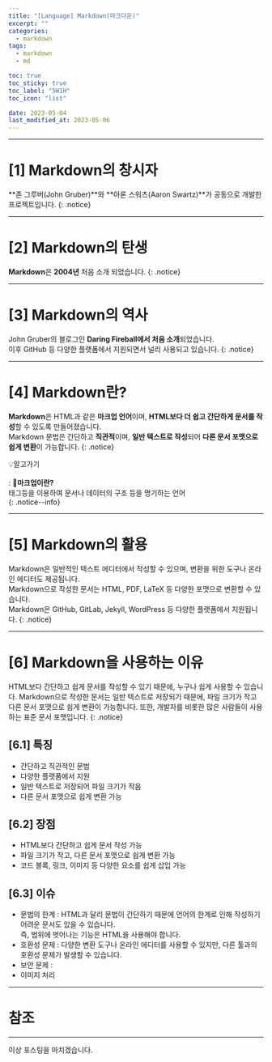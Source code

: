```yaml
---
title: "[Language] Markdown(마크다운)"
excerpt: ""
categories:
  - markdown
tags:
  - markdown
  - md

toc: true
toc_sticky: true
toc_label: "5W1H"
toc_icon: "list"

date: 2023-05-04
last_modified_at: 2023-05-06
---
```


<!--누가-->
- - - - - - - - - - - - - - - - - - - - - - - - - - - - - - - - - - - - - - - - - - - - - - - - - - - - - - - - - - - - 
# [1] Markdown의 창시자

**존 그루버(John Gruber)**와 **아론 스워츠(Aaron Swartz)**가 공동으로 개발한 프로젝트입니다.
{: .notice}

<!--언제-->
- - - - - - - - - - - - - - - - - - - - - - - - - - - - - - - - - - - - - - - - - - - - - - - - - - - - - - - - - - - - 
# [2] Markdown의 탄생

**Markdown**은 **2004년** 처음 소개 되었습니다.
{: .notice}

<!--어디서-->
- - - - - - - - - - - - - - - - - - - - - - - - - - - - - - - - - - - - - - - - - - - - - - - - - - - - - - - - - - - - 
# [3] Markdown의 역사

John Gruber의 블로그인 **Daring Fireball에서 처음 소개**되었습니다.<br>
이후 GitHub 등 다양한 플랫폼에서 지원되면서 널리 사용되고 있습니다.
{: .notice}

<!--무엇을-->
- - - - - - - - - - - - - - - - - - - - - - - - - - - - - - - - - - - - - - - - - - - - - - - - - - - - - - - - - - - - 
# [4] Markdown란?

**Markdown**은 HTML과 같은 **마크업 언어**이며, **HTML보다 더 쉽고 간단하게 문서를 작성**할 수 있도록 만들어졌습니다.<br>
Markdown 문법은 간단하고 **직관적**이며, **일반 텍스트로 작성**되어 **다른 문서 포맷으로 쉽게 변환**이 가능합니다.
{: .notice}

💡알고가기<br><br>
 : 
  🔹**마크업이란?**<br>
   태그등을 이용하여 문서나 데이터의 구조 등을 명기하는 언어<br>
{: .notice--info}

<!--어떻게-->
- - - - - - - - - - - - - - - - - - - - - - - - - - - - - - - - - - - - - - - - - - - - - - - - - - - - - - - - - - - - 
# [5] Markdown의 활용

Markdown은 일반적인 텍스트 에디터에서 작성할 수 있으며, 변환을 위한 도구나 온라인 에디터도 제공됩니다.<br>
Markdown으로 작성한 문서는 HTML, PDF, LaTeX 등 다양한 포맷으로 변환할 수 있습니다.<br>
Markdown은 GitHub, GitLab, Jekyll, WordPress 등 다양한 플랫폼에서 지원됩니다.
{: .notice}

<!--왜-->
- - - - - - - - - - - - - - - - - - - - - - - - - - - - - - - - - - - - - - - - - - - - - - - - - - - - - - - - - - - - 
# [6] Markdown을 사용하는 이유

HTML보다 간단하고 쉽게 문서를 작성할 수 있기 때문에, 누구나 쉽게 사용할 수 있습니다.
Markdown으로 작성한 문서는 일반 텍스트로 저장되기 때문에, 파일 크기가 작고 다른 문서 포맷으로 쉽게 변환이 가능합니다.
또한, 개발자를 비롯한 많은 사람들이 사용하는 표준 문서 포맷입니다.
{: .notice}

## [6.1] 특징

 - 간단하고 직관적인 문법
 - 다양한 플랫폼에서 지원
 - 일반 텍스트로 저장되어 파일 크기가 작음
 - 다른 문서 포맷으로 쉽게 변환 가능

## [6.2] 장점

 - HTML보다 간단하고 쉽게 문서 작성 가능
 - 파일 크기가 작고, 다른 문서 포맷으로 쉽게 변환 가능
 - 코드 블록, 링크, 이미지 등 다양한 요소를 쉽게 삽입 가능

## [6.3] 이슈

 - 문법의 한계
   : HTML과 달리 문법이 간단하기 때문에 언어의 한계로 인해 작성하기 어려운 문서도 있을 수 있습니다.<br>
   즉, 범위에 벗어나는 기능은 HTML을 사용해야 합니다.
 - 호환성 문제
   : 다양한 변환 도구나 온라인 에디터를 사용할 수 있지만, 다른 툴과의 호환성 문제가 발생할 수 있습니다.
 - 보안 문제
   : 
 - 이미지 처리

- - - - - - - - - - - - - - - - - - - - - - - - - - - - - - - - - - - - - - - - - - - - - - - - - - - - - - - - - - - - 
# 참조

- - - - - - - - - - - - - - - - - - - - - - - - - - - - - - - - - - - - - - - - - - - - - - - - - - - - - - - - - - - - 
이상 포스팅을 마치겠습니다.